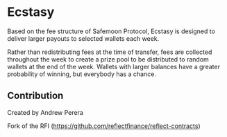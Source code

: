 # Ecstasy

Based on the fee structure of Safemoon Protocol, Ecstasy is designed to deliver larger payouts to selected wallets each week.

Rather than redistributing fees at the time of transfer, fees are collected throughout the week to create a prize pool to be distributed to random wallets at the end of the week. Wallets with larger balances have a greater probability of winning, but everybody has a chance.

## Contribution

Created by Andrew Perera

Fork of the RFI (https://github.com/reflectfinance/reflect-contracts)
